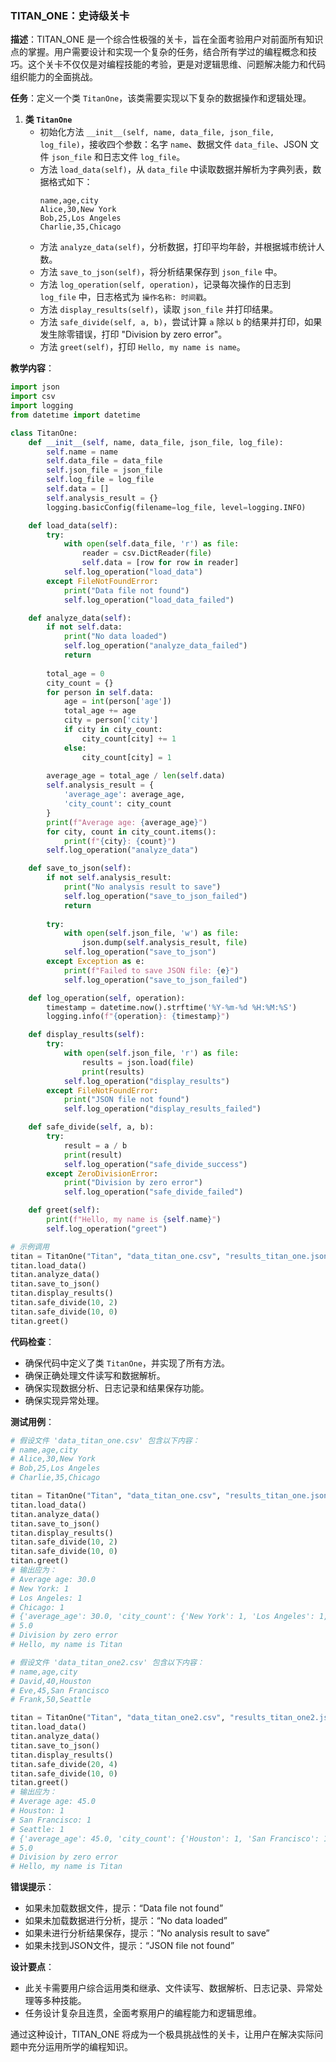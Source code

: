 ### TITAN_ONE：史诗级关卡

**描述**：TITAN_ONE 是一个综合性极强的关卡，旨在全面考验用户对前面所有知识点的掌握。用户需要设计和实现一个复杂的任务，结合所有学过的编程概念和技巧。这个关卡不仅仅是对编程技能的考验，更是对逻辑思维、问题解决能力和代码组织能力的全面挑战。

**任务**：定义一个类 `TitanOne`，该类需要实现以下复杂的数据操作和逻辑处理。

1. **类 `TitanOne`**
   - 初始化方法 `__init__(self, name, data_file, json_file, log_file)`，接收四个参数：名字 `name`、数据文件 `data_file`、JSON 文件 `json_file` 和日志文件 `log_file`。
   - 方法 `load_data(self)`，从 `data_file` 中读取数据并解析为字典列表，数据格式如下：
     ```
     name,age,city
     Alice,30,New York
     Bob,25,Los Angeles
     Charlie,35,Chicago
     ```
   - 方法 `analyze_data(self)`，分析数据，打印平均年龄，并根据城市统计人数。
   - 方法 `save_to_json(self)`，将分析结果保存到 `json_file` 中。
   - 方法 `log_operation(self, operation)`，记录每次操作的日志到 `log_file` 中，日志格式为 `操作名称: 时间戳`。
   - 方法 `display_results(self)`，读取 `json_file` 并打印结果。
   - 方法 `safe_divide(self, a, b)`，尝试计算 `a` 除以 `b` 的结果并打印，如果发生除零错误，打印 "Division by zero error"。
   - 方法 `greet(self)`，打印 `Hello, my name is name`。

**教学内容**：
```python
import json
import csv
import logging
from datetime import datetime

class TitanOne:
    def __init__(self, name, data_file, json_file, log_file):
        self.name = name
        self.data_file = data_file
        self.json_file = json_file
        self.log_file = log_file
        self.data = []
        self.analysis_result = {}
        logging.basicConfig(filename=log_file, level=logging.INFO)

    def load_data(self):
        try:
            with open(self.data_file, 'r') as file:
                reader = csv.DictReader(file)
                self.data = [row for row in reader]
            self.log_operation("load_data")
        except FileNotFoundError:
            print("Data file not found")
            self.log_operation("load_data_failed")

    def analyze_data(self):
        if not self.data:
            print("No data loaded")
            self.log_operation("analyze_data_failed")
            return
        
        total_age = 0
        city_count = {}
        for person in self.data:
            age = int(person['age'])
            total_age += age
            city = person['city']
            if city in city_count:
                city_count[city] += 1
            else:
                city_count[city] = 1
        
        average_age = total_age / len(self.data)
        self.analysis_result = {
            'average_age': average_age,
            'city_count': city_count
        }
        print(f"Average age: {average_age}")
        for city, count in city_count.items():
            print(f"{city}: {count}")
        self.log_operation("analyze_data")

    def save_to_json(self):
        if not self.analysis_result:
            print("No analysis result to save")
            self.log_operation("save_to_json_failed")
            return
        
        try:
            with open(self.json_file, 'w') as file:
                json.dump(self.analysis_result, file)
            self.log_operation("save_to_json")
        except Exception as e:
            print(f"Failed to save JSON file: {e}")
            self.log_operation("save_to_json_failed")

    def log_operation(self, operation):
        timestamp = datetime.now().strftime('%Y-%m-%d %H:%M:%S')
        logging.info(f"{operation}: {timestamp}")

    def display_results(self):
        try:
            with open(self.json_file, 'r') as file:
                results = json.load(file)
                print(results)
            self.log_operation("display_results")
        except FileNotFoundError:
            print("JSON file not found")
            self.log_operation("display_results_failed")

    def safe_divide(self, a, b):
        try:
            result = a / b
            print(result)
            self.log_operation("safe_divide_success")
        except ZeroDivisionError:
            print("Division by zero error")
            self.log_operation("safe_divide_failed")

    def greet(self):
        print(f"Hello, my name is {self.name}")
        self.log_operation("greet")

# 示例调用
titan = TitanOne("Titan", "data_titan_one.csv", "results_titan_one.json", "log_titan_one.txt")
titan.load_data()
titan.analyze_data()
titan.save_to_json()
titan.display_results()
titan.safe_divide(10, 2)
titan.safe_divide(10, 0)
titan.greet()
```

**代码检查**：
- 确保代码中定义了类 `TitanOne`，并实现了所有方法。
- 确保正确处理文件读写和数据解析。
- 确保实现数据分析、日志记录和结果保存功能。
- 确保实现异常处理。

**测试用例**：
```python
# 假设文件 'data_titan_one.csv' 包含以下内容：
# name,age,city
# Alice,30,New York
# Bob,25,Los Angeles
# Charlie,35,Chicago

titan = TitanOne("Titan", "data_titan_one.csv", "results_titan_one.json", "log_titan_one.txt")
titan.load_data()
titan.analyze_data()
titan.save_to_json()
titan.display_results()
titan.safe_divide(10, 2)
titan.safe_divide(10, 0)
titan.greet()
# 输出应为：
# Average age: 30.0
# New York: 1
# Los Angeles: 1
# Chicago: 1
# {'average_age': 30.0, 'city_count': {'New York': 1, 'Los Angeles': 1, 'Chicago': 1}}
# 5.0
# Division by zero error
# Hello, my name is Titan

# 假设文件 'data_titan_one2.csv' 包含以下内容：
# name,age,city
# David,40,Houston
# Eve,45,San Francisco
# Frank,50,Seattle

titan = TitanOne("Titan", "data_titan_one2.csv", "results_titan_one2.json", "log_titan_one2.txt")
titan.load_data()
titan.analyze_data()
titan.save_to_json()
titan.display_results()
titan.safe_divide(20, 4)
titan.safe_divide(10, 0)
titan.greet()
# 输出应为：
# Average age: 45.0
# Houston: 1
# San Francisco: 1
# Seattle: 1
# {'average_age': 45.0, 'city_count': {'Houston': 1, 'San Francisco': 1, 'Seattle': 1}}
# 5.0
# Division by zero error
# Hello, my name is Titan
```

**错误提示**：
- 如果未加载数据文件，提示：“Data file not found”
- 如果未加载数据进行分析，提示：“No data loaded”
- 如果未进行分析结果保存，提示：“No analysis result to save”
- 如果未找到JSON文件，提示：“JSON file not found”

**设计要点**：
- 此关卡需要用户综合运用类和继承、文件读写、数据解析、日志记录、异常处理等多种技能。
- 任务设计复杂且连贯，全面考察用户的编程能力和逻辑思维。

通过这种设计，TITAN_ONE 将成为一个极具挑战性的关卡，让用户在解决实际问题中充分运用所学的编程知识。